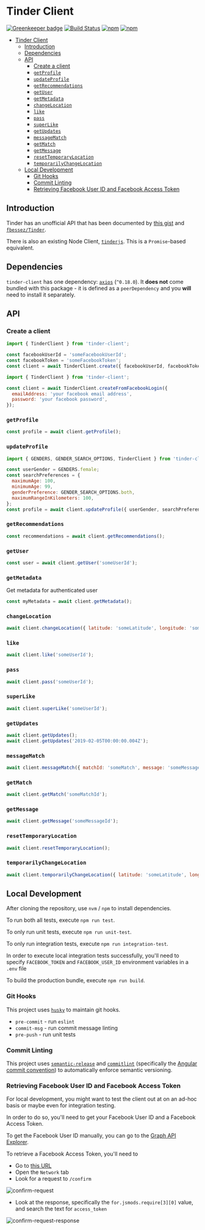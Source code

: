 # Tinder Client

[![Greenkeeper badge](https://badges.greenkeeper.io/jaebradley/tinder-client.svg)](https://greenkeeper.io/)
[![Build Status](https://travis-ci.org/jaebradley/tinder-client.svg?branch=master)](https://travis-ci.org/jaebradley/tinder-client)
[![npm](https://img.shields.io/npm/dt/tinder-client.svg)](https://www.npmjs.com/package/tinder-client)
[![npm](https://img.shields.io/npm/v/tinder-client.svg)](https://www.npmjs.com/package/tinder-client)

- [Tinder Client](#tinder-client)
  - [Introduction](#introduction)
  - [Dependencies](#dependencies)
  - [API](#api)
    - [Create a client](#create-a-client)
    - [`getProfile`](#getprofile)
    - [`updateProfile`](#updateprofile)
    - [`getRecommendations`](#getrecommendations)
    - [`getUser`](#getuser)
    - [`getMetadata`](#getmetadata)
    - [`changeLocation`](#changelocation)
    - [`like`](#like)
    - [`pass`](#pass)
    - [`superLike`](#superlike)
    - [`getUpdates`](#getupdates)
    - [`messageMatch`](#messagematch)
    - [`getMatch`](#getmatch)
    - [`getMessage`](#getmessage)
    - [`resetTemporaryLocation`](#resettemporarylocation)
    - [`temporarilyChangeLocation`](#temporarilychangelocation)
  - [Local Development](#local-development)
    - [Git Hooks](#git-hooks)
    - [Commit Linting](#commit-linting)
    - [Retrieving Facebook User ID and Facebook Access Token](#retrieving-facebook-user-id-and-facebook-access-token)

## Introduction

Tinder has an unofficial API that has been documented by [this gist](https://gist.github.com/rtt/10403467) and [`fbessez/Tinder`](https://github.com/fbessez/Tinder).

There is also an existing Node Client, [`tinderjs`](https://www.npmjs.com/package/tinderjs). This is a `Promise`-based equivalent.

## Dependencies

`tinder-client` has one dependency: [`axios`](https://github.com/axios/axios) (`^0.18.0`). It **does not** come bundled with this package - it is defined as a `peerDependency` and you **will** need to install it separately.

## API

### Create a client

```javascript
import { TinderClient } from 'tinder-client';

const facebookUserId = 'someFacebookUserId';
const facebookToken = 'someFacebookToken';
const client = await TinderClient.create({ facebookUserId, facebookToken });
```

```javascript
import { TinderClient } from 'tinder-client';

const client = await TinderClient.createFromFacebookLogin({
  emailAddress: 'your facebook email address',
  password: 'your facebook password',
});
```

### `getProfile`

```javascript
const profile = await client.getProfile();
```

### `updateProfile`

```javascript
import { GENDERS, GENDER_SEARCH_OPTIONS, TinderClient } from 'tinder-client';

const userGender = GENDERS.female;
const searchPreferences = {
  maximumAge: 100,
  minimumAge: 99,
  genderPreference: GENDER_SEARCH_OPTIONS.both,
  maximumRangeInKilometers: 100,
};
const profile = await client.updateProfile({ userGender, searchPreferences })
```

### `getRecommendations`

```javascript
const recommendations = await client.getRecommendations();
```

### `getUser`

```javascript
const user = await client.getUser('someUserId');
```

### `getMetadata`

Get metadata for authenticated user

```javascript
const myMetadata = await client.getMetadata();
```

### `changeLocation`

```javascript
await client.changeLocation({ latitude: 'someLatitude', longitude: 'someLongitude' });
```

### `like`

```javascript
await client.like('someUserId');
```

### `pass`

```javascript
await client.pass('someUserId');
```

### `superLike`

```javascript
await client.superLike('someUserId');
```

### `getUpdates`

```javascript
await client.getUpdates();
await client.getUpdates('2019-02-05T00:00:00.004Z');
```

### `messageMatch`

```javascript
await client.messageMatch({ matchId: 'someMatch', message: 'someMessage' });
```

### `getMatch`

```javascript
await client.getMatch('someMatchId');
```

### `getMessage`

```javascript
await client.getMessage('someMessageId');
```

### `resetTemporaryLocation`

```javascript
await client.resetTemporaryLocation();
```

### `temporarilyChangeLocation`

```javascript
await client.temporarilyChangeLocation({ latitude: 'someLatitude', longitude: 'someLongitude' });
```

## Local Development

After cloning the repository, use `nvm` / `npm` to install dependencies.

To run both all tests, execute `npm run test`.

To only run unit tests, execute `npm run unit-test`.

To only run integration tests, execute `npm run integration-test`.

In order to execute local integration tests successfully, you'll need to specify `FACEBOOK_TOKEN` and `FACEBOOK_USER_ID` environment variables in a `.env` file

To build the production bundle, execute `npm run build`.

### Git Hooks

This project uses [`husky`](https://github.com/typicode/husky) to maintain git hooks.

- `pre-commit` - run `eslint`
- `commit-msg` - run commit message linting
- `pre-push` - run unit tests

### Commit Linting

This project uses [`semantic-release`](https://github.com/semantic-release/semantic-release) and [`commitlint`](https://github.com/conventional-changelog/commitlint) (specifically the [Angular commit convention](https://gist.github.com/stephenparish/9941e89d80e2bc58a153)) to automatically enforce semantic versioning.

### Retrieving Facebook User ID and Facebook Access Token

For local development, you might want to test the client out at on an ad-hoc basis or maybe even for integration testing.

In order to do so, you'll need to get your Facebook User ID and a Facebook Access Token.

To get the Facebook User ID manually, you can go to the [Graph API Explorer](https://developers.facebook.com/tools/explorer).

To retrieve a Facebook Access Token, you'll need to

- Go to [this URL](https://www.facebook.com/v2.6/dialog/oauth?redirect_uri=fb464891386855067%3A%2F%2Fauthorize%2F&display=touch&state=%7B%22challenge%22%3A%22IUUkEUqIGud332lfu%252BMJhxL4Wlc%253D%22%2C%220_auth_logger_id%22%3A%2230F06532-A1B9-4B10-BB28-B29956C71AB1%22%2C%22com.facebook.sdk_client_state%22%3Atrue%2C%223_method%22%3A%22sfvc_auth%22%7D&scope=user_birthday%2Cuser_photos%2Cuser_education_history%2Cemail%2Cuser_relationship_details%2Cuser_friends%2Cuser_work_history%2Cuser_likes&response_type=token%2Csigned_request&default_audience=friends&return_scopes=true&auth_type=rerequest&client_id=464891386855067&ret=login&sdk=ios&logger_id=30F06532-A1B9-4B10-BB28-B29956C71AB1&ext=1470840777&hash=AeZqkIcf-NEW6vBd)
- Open the `Network` tab
- Look for a request to `/confirm`

![confirm-request](https://user-images.githubusercontent.com/8136030/52327616-93f08e00-29a1-11e9-8438-3174ad663f17.png)

- Look at the response, specifically the `for.jsmods.require[3][0]` value, and search the text for `access_token`

![confirm-request-response](https://user-images.githubusercontent.com/8136030/52327797-2e50d180-29a2-11e9-90b3-d801816290b9.png)
